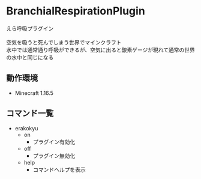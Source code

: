 # BranchialRespirationPlugin
えら呼吸プラグイン<br><br>
空気を吸うと死んでしまう世界でマインクラフト<br>
水中では通常通り呼吸ができるが、空気に出ると酸素ゲージが現れて通常の世界の水中と同じになる

## 動作環境
- Minecraft 1.16.5

## コマンド一覧
- erakokyu
    - on
        - プラグイン有効化
    - off
        - プラグイン無効化
    - help
        - コマンドヘルプを表示